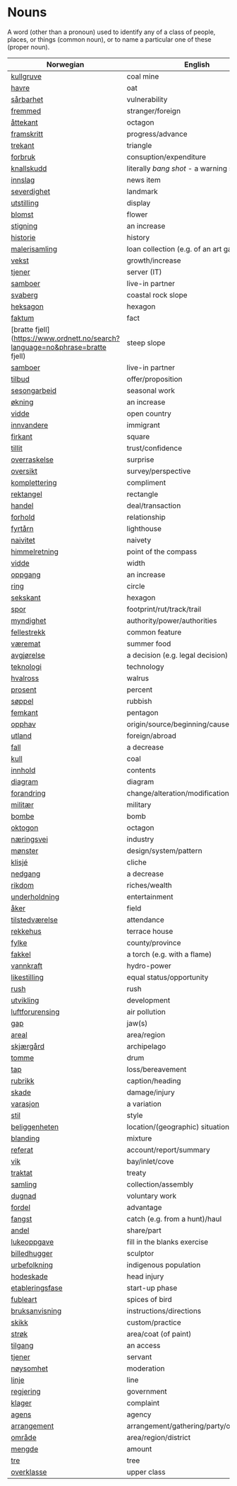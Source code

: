 # Nouns

A word (other than a pronoun) used to identify any of a class of people, places, or things (common noun), or to name a particular one of these (proper noun).

| Norwegian | English | Gender |
| --- | --- | --- |
| [kullgruve](https://www.ordnett.no/search?language=no&phrase=kullgruve) | coal mine | m |
| [havre](https://www.ordnett.no/search?language=no&phrase=havre) | oat | m |
| [sårbarhet](https://www.ordnett.no/search?language=no&phrase=sårbarhet) | vulnerability | m |
| [fremmed](https://www.ordnett.no/search?language=no&phrase=fremmed) | stranger/foreign | m |
| [åttekant](https://www.ordnett.no/search?language=no&phrase=åttekant) | octagon | m |
| [framskritt](https://www.ordnett.no/search?language=no&phrase=framskritt) | progress/advance | i |
| [trekant](https://www.ordnett.no/search?language=no&phrase=trekant) | triangle | m |
| [forbruk](https://www.ordnett.no/search?language=no&phrase=forbruk) | consuption/expenditure | i |
| [knallskudd](https://www.ordnett.no/search?language=no&phrase=knallskudd) | literally _bang shot_ - a warning shot gun | i |
| [innslag](https://www.ordnett.no/search?language=no&phrase=innslag) | news item | i |
| [severdighet](https://www.ordnett.no/search?language=no&phrase=severdighet) | landmark | m |
| [utstilling](https://www.ordnett.no/search?language=no&phrase=utstilling) | display | m |
| [blomst](https://www.ordnett.no/search?language=no&phrase=blomst) | flower | m |
| [stigning](https://www.ordnett.no/search?language=no&phrase=stigning) | an increase | m |
| [historie](https://www.ordnett.no/search?language=no&phrase=historie) | history | m/f |
| [malerisamling](https://www.ordnett.no/search?language=no&phrase=malerisamling) | loan collection (e.g. of an art gallery) | m |
| [vekst](https://www.ordnett.no/search?language=no&phrase=vekst) | growth/increase | m |
| [tjener](https://www.ordnett.no/search?language=no&phrase=tjener) | server (IT) | m |
| [samboer](https://www.ordnett.no/search?language=no&phrase=samboer) | live-in partner | m |
| [svaberg](https://www.ordnett.no/search?language=no&phrase=svaberg) | coastal rock slope | i |
| [heksagon](https://www.ordnett.no/search?language=no&phrase=heksagon) | hexagon | m |
| [faktum](https://www.ordnett.no/search?language=no&phrase=faktum) | fact | i |
| [bratte fjell](https://www.ordnett.no/search?language=no&phrase=bratte fjell) | steep slope | m |
| [samboer](https://www.ordnett.no/search?language=no&phrase=samboer) | live-in partner | m |
| [tilbud](https://www.ordnett.no/search?language=no&phrase=tilbud) | offer/proposition | i |
| [sesongarbeid](https://www.ordnett.no/search?language=no&phrase=sesongarbeid) | seasonal work | i |
| [økning](https://www.ordnett.no/search?language=no&phrase=økning) | an increase | m |
| [vidde](https://www.ordnett.no/search?language=no&phrase=vidde) | open country | m |
| [innvandere](https://www.ordnett.no/search?language=no&phrase=innvandere) | immigrant | m |
| [firkant](https://www.ordnett.no/search?language=no&phrase=firkant) | square | m |
| [tillit](https://www.ordnett.no/search?language=no&phrase=tillit) | trust/confidence | m |
| [overraskelse](https://www.ordnett.no/search?language=no&phrase=overraskelse) | surprise | m |
| [oversikt](https://www.ordnett.no/search?language=no&phrase=oversikt) | survey/perspective | m |
| [komplettering](https://www.ordnett.no/search?language=no&phrase=komplettering) | compliment | m |
| [rektangel](https://www.ordnett.no/search?language=no&phrase=rektangel) | rectangle | i |
| [handel](https://www.ordnett.no/search?language=no&phrase=handel) | deal/transaction | m |
| [forhold](https://www.ordnett.no/search?language=no&phrase=forhold) | relationship | i |
| [fyrtårn](https://www.ordnett.no/search?language=no&phrase=fyrtårn) | lighthouse | i |
| [naivitet](https://www.ordnett.no/search?language=no&phrase=naivitet) | naivety | m |
| [himmelretning](https://www.ordnett.no/search?language=no&phrase=himmelretning) | point of the compass | m |
| [vidde](https://www.ordnett.no/search?language=no&phrase=vidde) | width | m/f |
| [oppgang](https://www.ordnett.no/search?language=no&phrase=oppgang) | an increase | m |
| [ring](https://www.ordnett.no/search?language=no&phrase=ring) | circle | m |
| [sekskant](https://www.ordnett.no/search?language=no&phrase=sekskant) | hexagon | m |
| [spor](https://www.ordnett.no/search?language=no&phrase=spor) | footprint/rut/track/trail | i |
| [myndighet](https://www.ordnett.no/search?language=no&phrase=myndighet) | authority/power/authorities | m |
| [fellestrekk](https://www.ordnett.no/search?language=no&phrase=fellestrekk) | common feature | i |
| [væremat](https://www.ordnett.no/search?language=no&phrase=væremat) | summer food | m |
| [avgjørelse](https://www.ordnett.no/search?language=no&phrase=avgjørelse) | a decision (e.g. legal decision) | m |
| [teknologi](https://www.ordnett.no/search?language=no&phrase=teknologi) | technology | m |
| [hvalross](https://www.ordnett.no/search?language=no&phrase=hvalross) | walrus | m |
| [prosent](https://www.ordnett.no/search?language=no&phrase=prosent) | percent | m |
| [søppel](https://www.ordnett.no/search?language=no&phrase=søppel) | rubbish | i |
| [femkant](https://www.ordnett.no/search?language=no&phrase=femkant) | pentagon | m |
| [opphav](https://www.ordnett.no/search?language=no&phrase=opphav) | origin/source/beginning/cause | i |
| [utland](https://www.ordnett.no/search?language=no&phrase=utland) | foreign/abroad | m |
| [fall](https://www.ordnett.no/search?language=no&phrase=fall) | a decrease | i |
| [kull](https://www.ordnett.no/search?language=no&phrase=kull) | coal | i |
| [innhold](https://www.ordnett.no/search?language=no&phrase=innhold) | contents | i |
| [diagram](https://www.ordnett.no/search?language=no&phrase=diagram) | diagram | i |
| [forandring](https://www.ordnett.no/search?language=no&phrase=forandring) | change/alteration/modification | m |
| [militær](https://www.ordnett.no/search?language=no&phrase=militær) | military | m |
| [bombe](https://www.ordnett.no/search?language=no&phrase=bombe) | bomb | m |
| [oktogon](https://www.ordnett.no/search?language=no&phrase=oktogon) | octagon | m |
| [næringsvei](https://www.ordnett.no/search?language=no&phrase=næringsvei) | industry | m |
| [mønster](https://www.ordnett.no/search?language=no&phrase=mønster) | design/system/pattern | i |
| [klisjé](https://www.ordnett.no/search?language=no&phrase=klisjé) | cliche | m |
| [nedgang](https://www.ordnett.no/search?language=no&phrase=nedgang) | a decrease | m |
| [rikdom](https://www.ordnett.no/search?language=no&phrase=rikdom) | riches/wealth | m |
| [underholdning](https://www.ordnett.no/search?language=no&phrase=underholdning) | entertainment | m |
| [åker](https://www.ordnett.no/search?language=no&phrase=åker) | field | m |
| [tilstedværelse](https://www.ordnett.no/search?language=no&phrase=tilstedværelse) | attendance | i |
| [rekkehus](https://www.ordnett.no/search?language=no&phrase=rekkehus) | terrace house | i |
| [fylke](https://www.ordnett.no/search?language=no&phrase=fylke) | county/province | i |
| [fakkel](https://www.ordnett.no/search?language=no&phrase=fakkel) | a torch (e.g. with a flame) | m |
| [vannkraft](https://www.ordnett.no/search?language=no&phrase=vannkraft) | hydro-power | m |
| [likestilling](https://www.ordnett.no/search?language=no&phrase=likestilling) | equal status/opportunity | m |
| [rush](https://www.ordnett.no/search?language=no&phrase=rush) | rush | i |
| [utvikling](https://www.ordnett.no/search?language=no&phrase=utvikling) | development | m |
| [luftforurensing](https://www.ordnett.no/search?language=no&phrase=luftforurensing) | air pollution | m |
| [gap](https://www.ordnett.no/search?language=no&phrase=gap) | jaw(s) | m |
| [areal](https://www.ordnett.no/search?language=no&phrase=areal) | area/region | i |
| [skjærgård](https://www.ordnett.no/search?language=no&phrase=skjærgård) | archipelago | m |
| [tomme](https://www.ordnett.no/search?language=no&phrase=tomme) | drum | m |
| [tap](https://www.ordnett.no/search?language=no&phrase=tap) | loss/bereavement | i |
| [rubrikk](https://www.ordnett.no/search?language=no&phrase=rubrikk) | caption/heading | m |
| [skade](https://www.ordnett.no/search?language=no&phrase=skade) | damage/injury | m |
| [varasjon](https://www.ordnett.no/search?language=no&phrase=varasjon) | a variation | m |
| [stil](https://www.ordnett.no/search?language=no&phrase=stil) | style | m |
| [beliggenheten](https://www.ordnett.no/search?language=no&phrase=beliggenheten) | location/(geographic) situation | m/f |
| [blanding](https://www.ordnett.no/search?language=no&phrase=blanding) | mixture | m |
| [referat](https://www.ordnett.no/search?language=no&phrase=referat) | account/report/summary | i |
| [vik](https://www.ordnett.no/search?language=no&phrase=vik) | bay/inlet/cove | m |
| [traktat](https://www.ordnett.no/search?language=no&phrase=traktat) | treaty | m |
| [samling](https://www.ordnett.no/search?language=no&phrase=samling) | collection/assembly | m |
| [dugnad](https://www.ordnett.no/search?language=no&phrase=dugnad) | voluntary work | m |
| [fordel](https://www.ordnett.no/search?language=no&phrase=fordel) | advantage | m |
| [fangst](https://www.ordnett.no/search?language=no&phrase=fangst) | catch (e.g. from a hunt)/haul | m |
| [andel](https://www.ordnett.no/search?language=no&phrase=andel) | share/part | m |
| [lukeoppgave](https://www.ordnett.no/search?language=no&phrase=lukeoppgave) | fill in the blanks exercise | m |
| [billedhugger](https://www.ordnett.no/search?language=no&phrase=billedhugger) | sculptor | m |
| [urbefolkning](https://www.ordnett.no/search?language=no&phrase=urbefolkning) | indigenous population | m |
| [hodeskade](https://www.ordnett.no/search?language=no&phrase=hodeskade) | head injury | m |
| [etableringsfase](https://www.ordnett.no/search?language=no&phrase=etableringsfase) | start-up phase | m |
| [fubleart](https://www.ordnett.no/search?language=no&phrase=fubleart) | spices of bird | m/f |
| [bruksanvisning](https://www.ordnett.no/search?language=no&phrase=bruksanvisning) | instructions/directions | m |
| [skikk](https://www.ordnett.no/search?language=no&phrase=skikk) | custom/practice | m |
| [strøk](https://www.ordnett.no/search?language=no&phrase=strøk) | area/coat (of paint) | i |
| [tilgang](https://www.ordnett.no/search?language=no&phrase=tilgang) | an access | i |
| [tjener](https://www.ordnett.no/search?language=no&phrase=tjener) | servant | m |
| [nøysomhet](https://www.ordnett.no/search?language=no&phrase=nøysomhet) | moderation | m |
| [linje](https://www.ordnett.no/search?language=no&phrase=linje) | line | m |
| [regjering](https://www.ordnett.no/search?language=no&phrase=regjering) | government | m |
| [klager](https://www.ordnett.no/search?language=no&phrase=klager) | complaint | m |
| [agens](https://www.ordnett.no/search?language=no&phrase=agens) | agency | m |
| [arrangement](https://www.ordnett.no/search?language=no&phrase=arrangement) | arrangement/gathering/party/organisation | i |
| [område](https://www.ordnett.no/search?language=no&phrase=område) | area/region/district | i |
| [mengde](https://www.ordnett.no/search?language=no&phrase=mengde) | amount | m |
| [tre](https://www.ordnett.no/search?language=no&phrase=tre) | tree | i |
| [overklasse](https://www.ordnett.no/search?language=no&phrase=overklasse) | upper class | m |

